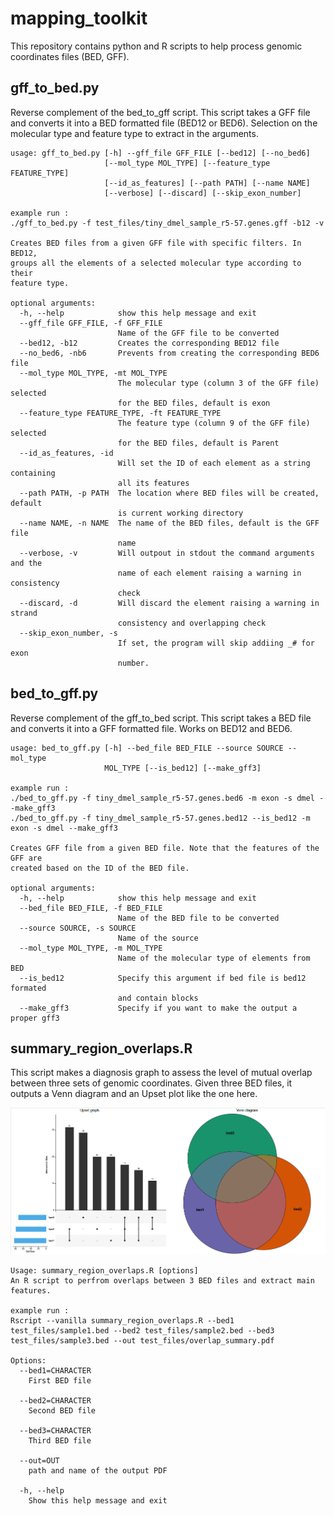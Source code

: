 # mapping_toolkit

This repository contains python and R scripts to help process genomic coordinates files (BED, GFF).

## gff_to_bed.py 

Reverse complement of the bed_to_gff script. This script takes a GFF file and converts it into a BED formatted file (BED12 or BED6). Selection on the molecular type and feature type to extract in the arguments.

```
usage: gff_to_bed.py [-h] --gff_file GFF_FILE [--bed12] [--no_bed6]
                     [--mol_type MOL_TYPE] [--feature_type FEATURE_TYPE]
                     [--id_as_features] [--path PATH] [--name NAME]
                     [--verbose] [--discard] [--skip_exon_number]

example run :
./gff_to_bed.py -f test_files/tiny_dmel_sample_r5-57.genes.gff -b12 -v

Creates BED files from a given GFF file with specific filters. In BED12,
groups all the elements of a selected molecular type according to their
feature type.

optional arguments:
  -h, --help            show this help message and exit
  --gff_file GFF_FILE, -f GFF_FILE
                        Name of the GFF file to be converted
  --bed12, -b12         Creates the corresponding BED12 file
  --no_bed6, -nb6       Prevents from creating the corresponding BED6 file
  --mol_type MOL_TYPE, -mt MOL_TYPE
                        The molecular type (column 3 of the GFF file) selected
                        for the BED files, default is exon
  --feature_type FEATURE_TYPE, -ft FEATURE_TYPE
                        The feature type (column 9 of the GFF file) selected
                        for the BED files, default is Parent
  --id_as_features, -id
                        Will set the ID of each element as a string containing
                        all its features
  --path PATH, -p PATH  The location where BED files will be created, default
                        is current working directory
  --name NAME, -n NAME  The name of the BED files, default is the GFF file
                        name
  --verbose, -v         Will outpout in stdout the command arguments and the
                        name of each element raising a warning in consistency
                        check
  --discard, -d         Will discard the element raising a warning in strand
                        consistency and overlapping check
  --skip_exon_number, -s
                        If set, the program will skip addiing _# for exon
                        number.
```


## bed_to_gff.py 

Reverse complement of the gff_to_bed script. This script takes a BED file and converts it into a GFF formatted file. Works on BED12 and BED6.

```
usage: bed_to_gff.py [-h] --bed_file BED_FILE --source SOURCE --mol_type
                     MOL_TYPE [--is_bed12] [--make_gff3]

example run :
./bed_to_gff.py -f tiny_dmel_sample_r5-57.genes.bed6 -m exon -s dmel --make_gff3
./bed_to_gff.py -f tiny_dmel_sample_r5-57.genes.bed12 --is_bed12 -m exon -s dmel --make_gff3

Creates GFF file from a given BED file. Note that the features of the GFF are
created based on the ID of the BED file.

optional arguments:
  -h, --help            show this help message and exit
  --bed_file BED_FILE, -f BED_FILE
                        Name of the BED file to be converted
  --source SOURCE, -s SOURCE
                        Name of the source
  --mol_type MOL_TYPE, -m MOL_TYPE
                        Name of the molecular type of elements from BED
  --is_bed12            Specify this argument if bed file is bed12 formated
                        and contain blocks
  --make_gff3           Specify if you want to make the output a proper gff3
```

## summary_region_overlaps.R

This script makes a diagnosis graph to assess the level of mutual overlap between three sets of genomic coordinates. Given three BED files, it outputs a Venn diagram and an Upset plot like the one here.

![Overlap Summary](./test_files/overlap_summary.png)

```
Usage: summary_region_overlaps.R [options]
An R script to perfrom overlaps between 3 BED files and extract main features.

example run :
Rscript --vanilla summary_region_overlaps.R --bed1 test_files/sample1.bed --bed2 test_files/sample2.bed --bed3 test_files/sample3.bed --out test_files/overlap_summary.pdf

Options:
  --bed1=CHARACTER
    First BED file

  --bed2=CHARACTER
    Second BED file

  --bed3=CHARACTER
    Third BED file

  --out=OUT
    path and name of the output PDF

  -h, --help
    Show this help message and exit
```

